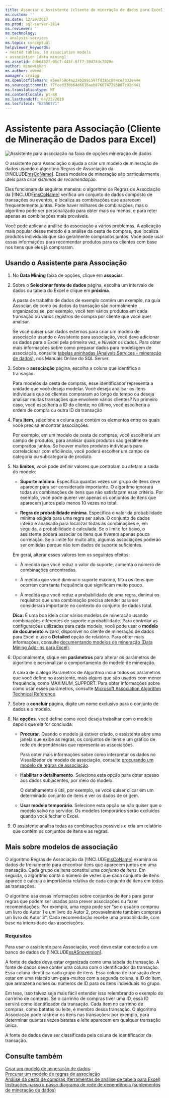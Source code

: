 ```yaml
---
title: Associar o Assistente (cliente de mineração de dados para Excel) | Microsoft Docs
ms.custom: ''
ms.date: 12/29/2017
ms.prod: sql-server-2014
ms.reviewer: ''
ms.technology:
- analysis-services
ms.topic: conceptual
helpviewer_keywords:
- nested tables, in association models
- association [data mining]
ms.assetid: 4db6462f-93c7-443f-8ff7-39474dc7029e
author: minewiskan
ms.author: owend
manager: craigg
ms.openlocfilehash: e5ee759c4a23ab2891597fd3a5c884ce7332ea4e
ms.sourcegitcommit: f7fced330b64d6616aeb8766747295807c92dd41
ms.translationtype: MT
ms.contentlocale: pt-BR
ms.lasthandoff: 04/23/2019
ms.locfileid: "62650771"
---
```

# <a name="associate-wizard-data-mining-client-for-excel"></a>Assistente para Associação (Cliente de Mineração de Dados para Excel)
  ![Assistente para associação na faixa de opções mineração de dados](media/dmc-associate.gif "Assistente para associação na faixa de opções mineração de dados")  
  
 O assistente para Associação o ajuda a criar um modelo de mineração de dados usando o algoritmo Regras de Associação da [!INCLUDE[msCoName](../includes/msconame-md.md)]. Esses modelos de mineração são particularmente úteis para criar *sistemas de recomendação*.  
  
 Eles funcionam da seguinte maneira: o algoritmo de Regras de Associação da [!INCLUDE[msCoName](../includes/msconame-md.md)] verifica um conjunto de dados composto de transações ou eventos, e localiza as combinações que aparecem frequentemente juntas. Pode haver milhares de combinações, mas o algoritmo pode ser personalizado para obter mais ou menos, e para reter apenas as combinações mais prováveis.  
  
 Você pode aplicar a análise da associação a vários problemas. A aplicação mais popular desse método é a análise da cesta de compras, que localiza produtos individuais que são geralmente comprados juntos. Você pode usar essas informações para recomendar produtos para os clientes com base nos itens que eles já compraram.  
  
## <a name="using-the-associate-wizard"></a>Usando o Assistente para Associação  
  
1.  No **Data Mining** faixa de opções, clique em **associar**.  
  
2.  Sobre o **Selecionar fonte de dados** página, escolha um intervalo de dados ou tabela do Excel e clique em **próxima**.  
  
     A pasta de trabalho de dados de exemplo contém um exemplo, na guia Associar, de como os dados da transação são normalmente organizados se, por exemplo, você tem vários produtos em cada transação ou vários registros de compra por cliente que você quer analisar.  
  
     Se você quiser usar dados externos para criar um modelo de associação usando o Assistente para associação, você deve adicionar os dados para o Excel pela primeira vez, e *Nivelar* os dados. Para obter mais informações sobre como preparar dados para modelagem de associação, consulte [tabelas aninhadas &#40;Analysis Services - mineração de dados&#41;](data-mining/nested-tables-analysis-services-data-mining.md), nos Manuais Online do SQL Server.  
  
3.  Sobre o **associação** página, escolha a coluna que identifica a transação.  
  
     Para modelos da cesta de compras, esse identificador representa a unidade que você deseja modelar. Você deseja analisar os itens individuais que os clientes compraram ao longo do tempo ou deseja analisar muitas transações que envolvem vários clientes? No primeiro caso, você escolheria a ID do cliente; no último, você escolheria a ordem de compra ou outra ID da transação  
  
4.  Para **Item**, selecione a coluna que contém os elementos entre os quais você precisa encontrar associações.  
  
     Por exemplo, em um modelo de cesta de compras, você escolheria um campo de produtos, para analisar quais produtos são geralmente comprados juntos. Se houver muitos produtos individuais para correlacionar com eficiência, você poderá escolher um campo de categoria ou subcategoria de produto.  
  
5.  Na **limites**, você pode definir valores que controlam ou afetam a saída do modelo:  
  
    -   **Suporte mínimo.** Especifica quantas vezes um grupo de itens deve aparecer para ser considerado importante. O algoritmo ignorará todas as combinações de itens que não satisfaçam esse critério. Por exemplo, você pode querer ver apenas os conjuntos de itens que aparecem juntos pelo menos 10 vezes no total.  
  
    -   **Regra de probabilidade mínima**. Especifica o valor da probabilidade mínima exigida para uma regra ser salva. O conjunto de dados inteiro é analisado para localizar todas as combinações e, em seguida, a probabilidade é calculada. Se o limite for baixo, o assistente poderá associar os itens que tiverem apenas pouca correlação. Se o limite for muito alto, algumas associações poderão ser omitidas porque não tem dados de suporte suficientes.  
  
     Em geral, alterar esses valores tem os seguintes efeitos:  
  
    -   À medida que você reduz o valor do suporte, aumenta o número de combinações encontradas.  
  
    -   À medida que você diminui o suporte máximo, filtra os itens que ocorrem com tanta frequência que significam muito pouco.  
  
    -   À medida que você reduz a probabilidade de uma regra, diminui os requisitos que uma combinação precisa atender para ser considerara importante no contexto do conjunto de dados total.  
  
     **Dica:** É uma boa ideia criar vários modelos de mineração usando combinações diferentes de suporte e probabilidade. Para controlar as configurações utilizadas para cada modelo, você pode usar o **modelo de documento** wizard, disponível no cliente de mineração de dados para Excel e use o **Detailed** opção de relatório. Para obter mais informações, consulte [documentando modelos de mineração &#40;Data Mining Add-ins para Excel&#41;](documenting-mining-models-data-mining-add-ins-for-excel.md).  
  
6.  Opcionalmente, clique em **parâmetros** para alterar os parâmetros de algoritmo e personalizar o comportamento do modelo de mineração.  
  
     A caixa de diálogo Parâmetros de Algoritmo inclui todos os parâmetros que você define no assistente, mais alguns que são usados com menor frequência, como MAXIMUM_SUPPORT. Para obter informações sobre como usar esses parâmetros, consulte [Microsoft Association Algorithm Technical Reference](data-mining/microsoft-association-algorithm-technical-reference.md).  
  
7.  Sobre o **concluir** página, digite um nome exclusivo para o conjunto de dados e o modelo.  
  
8.  Na **opções**, você define como você deseja trabalhar com o modelo depois que ela for concluída:  
  
    -   **Procurar**.  Quando o modelo já estiver criado, o assistente abre uma janela que exibe as regras, os conjuntos de itens e um gráfico de rede de dependências que representa as associações.  
  
         Para obter mais informações sobre como interpretar os dados no Visualizador de modelo de associação, consulte [procurando um modelo de regras de associação](browsing-an-association-rules-model.md).  
  
    -   **Habilitar o detalhamento**. Selecione esta opção para obter acesso aos dados subjacentes, por meio do modelo.  
  
         O detalhamento é útil, por exemplo, se você quiser clicar em um determinado conjunto de itens e ver os dados de origem.  
  
    -   **Usar modelo temporário**. Selecione esta opção se não quiser que o modelo salvo no servidor. Os modelos temporários serão excluídos quando você fechar o Excel.  
  
9. O assistente analisa todas as combinações possíveis e cria um relatório que contém os conjuntos de itens e as regras.  
  
## <a name="more-about-association-models"></a>Mais sobre modelos de associação  
 O algoritmo Regras de Associação da [!INCLUDE[msCoName](../includes/msconame-md.md)] examina os dados de treinamento para encontrar itens que aparecem juntos em uma transação. Cada grupo de itens constitui uma *conjunto de itens*. Em seguida, o algoritmo conta o número de vezes que cada conjunto de itens aparece e calcula a importância relativa de cada conjunto de itens em todas as transações.  
  
 O algoritmo usa essas informações sobre conjuntos de itens para gerar regras que podem ser usadas para prever associações ou fazer recomendações. Por exemplo, uma regra pode ser "se o usuário comprou um livro do Autor 1 e um livro do Autor 2, provavelmente também comprará um livro do Autor 3". Cada recomendação recebe uma probabilidade, com base na intensidade das associações.  
  
### <a name="requirements"></a>Requisitos  
 Para usar o assistente para Associação, você deve estar conectado a um banco de dados do [!INCLUDE[ssASnoversion](../includes/ssasnoversion-md.md)].  
  
 A fonte de dados deve estar organizada como uma tabela de transação. A fonte de dados deve conter uma coluna com o identificador da transação. Essa coluna identifica cada grupo de itens. Essa coluna de transação deve estar em uma relação um-para-muitos com a segunda coluna, a ID do item, que armazena nomes ou números de ID para os itens individuais no grupo.  
  
 Em tese, isso talvez seja mais fácil entender isso relembrando o exemplo do carrinho de compras. Se o carrinho de compras tiver uma ID, essa ID servirá como identificador da transação. Cada item no carrinho de compras, como batatas ou leite, é membro dessa transação. O algoritmo Associação pode rastrear os itens nas transações: por exemplo, para determinar quantas vezes batatas e leite aparecem em qualquer transação única.  
  
 A fonte de dados deve ser classificada pela coluna de identificador da transação.  
  
## <a name="see-also"></a>Consulte também  
 [Criar um modelo de mineração de dados](creating-a-data-mining-model.md)   
 [Procurar um modelo de regras de associação](browsing-an-association-rules-model.md)   
 [Análise da cesta de compras &#40;ferramentas de análise de tabela para Excel&#41;](shopping-basket-analysis-table-analysistools-for-excel.md)   
 [Instruções passo a passo diagrama de rede de dependência &#40;suplementos de mineração de dados&#41;](dependency-network-diagram-walkthrough-data-mining-add-ins.md)  
  
  
